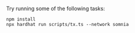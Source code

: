 Try running some of the following tasks:

```shell
npm install
npx hardhat run scripts/tx.ts --network somnia
```
